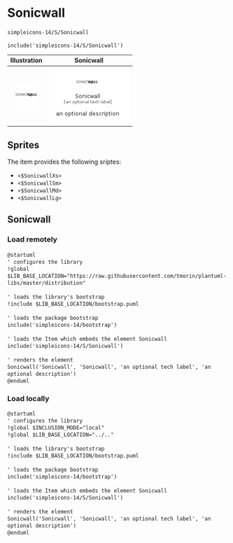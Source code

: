 # Sonicwall


```text
simpleicons-14/S/Sonicwall
```

```text
include('simpleicons-14/S/Sonicwall')
```



| Illustration | Sonicwall |
| :---: | :---: |
| ![illustration for Illustration](../../simpleicons-14/S/Sonicwall.png) | ![illustration for Sonicwall](../../simpleicons-14/S/Sonicwall.Local.png) |



## Sprites
The item provides the following sriptes:

- `<$SonicwallXs>`
- `<$SonicwallSm>`
- `<$SonicwallMd>`
- `<$SonicwallLg>`





## Sonicwall

### Load remotely
```plantuml
@startuml
' configures the library
!global $LIB_BASE_LOCATION="https://raw.githubusercontent.com/tmorin/plantuml-libs/master/distribution"

' loads the library's bootstrap
!include $LIB_BASE_LOCATION/bootstrap.puml

' loads the package bootstrap
include('simpleicons-14/bootstrap')

' loads the Item which embeds the element Sonicwall
include('simpleicons-14/S/Sonicwall')

' renders the element
Sonicwall('Sonicwall', 'Sonicwall', 'an optional tech label', 'an optional description')
@enduml
```

### Load locally
```plantuml
@startuml
' configures the library
!global $INCLUSION_MODE="local"
!global $LIB_BASE_LOCATION="../.."

' loads the library's bootstrap
!include $LIB_BASE_LOCATION/bootstrap.puml

' loads the package bootstrap
include('simpleicons-14/bootstrap')

' loads the Item which embeds the element Sonicwall
include('simpleicons-14/S/Sonicwall')

' renders the element
Sonicwall('Sonicwall', 'Sonicwall', 'an optional tech label', 'an optional description')
@enduml
```

